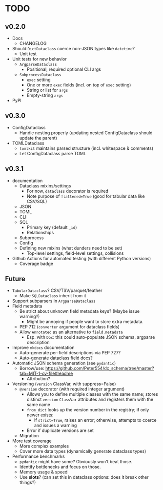 # TODO

## v0.2.0

- Docs
  - CHANGELOG
- Should `DictDataclass` coerce non-JSON types like `datetime`?
  - Unit test
- Unit tests for new behavior
  - `ArgparseDataclass`
    - Positional, required optional CLI args
  - `SubprocessDataclass`
    - `exec` setting
    - One or more `exec` fields (incl. on top of `exec` setting)
    - String or list for `args`
    - Empty-string `args`
- PyPI

## v0.3.0

- ConfigDataclass
  - Handle nesting properly (updating nested ConfigDataclass should update the parent)
- TOMLDataclass
  - `tomlkit` maintains parsed structure (incl. whitespace & comments)
  - Let ConfigDataclass parse TOML

## v0.3.1

- documentation
  - Dataclass mixins/settings
    - For now, `dataclass` decorator is required
    - Note purpose of `flattened=True` (good for tabular data like CSV/SQL)
  - JSON
  - TOML
  - CLI
  - SQL
    - Primary key (default `_id`)
    - Relationships
  - Subprocess
  - Config
  - Defining new mixins (what dunders need to be set)
    - Top-level settings, field-level settings, collisions
- Github Actions for automated testing (with different Python versions)
  - Coverage badge

## Future

- `TabularDataclass`? CSV/TSV/parquet/feather
  - Make `SQLDataclass` inherit from it
- Support subparsers in `ArgparseDataclass`
- Field metadata
  - Be strict about unknown field metadata keys? (Maybe issue warning?)
    - Might be annoying if people want to store extra metadata.
  - PEP 712 (`converter` argument for dataclass fields)
  - Allow `Annotated` as an alternative to `field.metadata`
    - Esp. with `Doc`: this could auto-populate JSON schema, argparse description
- Improve `mkdocs` documentation
  - Auto-generate per-field descriptions via PEP 727?
  - Auto-generate dataclass field docs?
- Automatic JSON schema generation (see `pydantic`)
  - Borrow/use: https://github.com/Peter554/dc_schema/tree/master?tab=MIT-1-ov-file#readme
    - Attribution?
- Versioning (`version` ClassVar, with suppress=False)
  - `@version` decorator (with required integer argument)
    - Allows you to define multiple classes with the same name; stores distinct `version` `ClassVar` attributes and registers them with the same name
    - `from_dict` looks up the version number in the registry; if only newer exists:
      - If `strict=True`, raises an error; otherwise, attempts to coerce and issues a warning
    - Error if duplicate versions are set
  - Migration
- More test coverage
  - More complex examples
  - Cover more data types (dynamically generate dataclass types)
- Performance benchmarks
  - `pydantic` might have some? Obviously won't beat those.
  - Identify bottlenecks and focus on those.
  - Memory usage & speed
  - Use __slots__? (can set this in dataclass options: does it break other things?)
